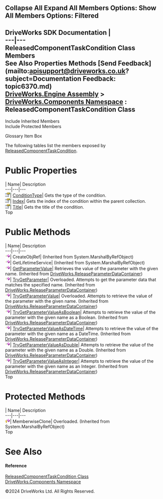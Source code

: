        

 Collapse All Expand All  Members Options: Show All  Members Options: Filtered   
---  
DriveWorks SDK Documentation  |   
---|---  
ReleasedComponentTaskCondition Class Members   
See Also Properties Methods [Send Feedback](mailto:apisupport@driveworks.co.uk?subject=Documentation Feedback: topic6370.md)  
[DriveWorks.Engine Assembly](topic2156.md) > [DriveWorks.Components Namespace](topic6089.md) : ReleasedComponentTaskCondition Class  
---  
  
Include Inherited Members    
Include Protected Members  


Glossary Item Box

The following tables list the members exposed by [ReleasedComponentTaskCondition](topic6370.md).

# Public Properties

| Name| Description  
---|---|---  
![Public Property](dotnetimages/publicProperty.gif)| [ConditionType](topic6376.md)| Gets the type of the condition.   
![Public Property](dotnetimages/publicProperty.gif)| [Index](topic6377.md)| Gets the index of the condition within the parent collection.   
![Public Property](dotnetimages/publicProperty.gif)| [Title](topic6378.md)| Gets the title of the condition.   
Top

# Public Methods

| Name| Description  
---|---|---  
![Public Method](dotnetimages/publicMethod.gif)| CreateObjRef|  (Inherited from System.MarshalByRefObject)  
![Public Method](dotnetimages/publicMethod.gif)| GetLifetimeService|  (Inherited from System.MarshalByRefObject)  
![Public Method](dotnetimages/publicMethod.gif)| [GetParameterValue](topic5152.md)| Retrieves the value of the parameter with the given name. (Inherited from [DriveWorks.ReleaseParameterDataContainer](topic5145.md))  
![Public Method](dotnetimages/publicMethod.gif)| [TryGetParameter](topic5153.md)| Overloaded. Attempts to get the parameter data that matches the specified name. (Inherited from [DriveWorks.ReleaseParameterDataContainer](topic5145.md))  
![Public Method](dotnetimages/publicMethod.gif)| [TryGetParameterValue](topic5156.md)| Overloaded. Attempts to retrieve the value of the parameter with the given name. (Inherited from [DriveWorks.ReleaseParameterDataContainer](topic5145.md))  
![Public Method](dotnetimages/publicMethod.gif)| [TryGetParameterValueAsBoolean](topic5161.md)| Attempts to retrieve the value of the parameter with the given name as a Boolean. (Inherited from [DriveWorks.ReleaseParameterDataContainer](topic5145.md))  
![Public Method](dotnetimages/publicMethod.gif)| [TryGetParameterValueAsDateTime](topic5162.md)| Attempts to retrieve the value of the parameter with the given name as a DateTime. (Inherited from [DriveWorks.ReleaseParameterDataContainer](topic5145.md))  
![Public Method](dotnetimages/publicMethod.gif)| [TryGetParameterValueAsDouble](topic5163.md)| Attempts to retrieve the value of the parameter with the given name as a Double. (Inherited from [DriveWorks.ReleaseParameterDataContainer](topic5145.md))  
![Public Method](dotnetimages/publicMethod.gif)| [TryGetParameterValueAsInteger](topic5164.md)| Attempts to retrieve the value of the parameter with the given name as an Integer. (Inherited from [DriveWorks.ReleaseParameterDataContainer](topic5145.md))  
Top

# Protected Methods

| Name| Description  
---|---|---  
![Protected Method](dotnetimages/protectedMethod.gif)| MemberwiseClone| Overloaded. (Inherited from System.MarshalByRefObject)  
Top

# See Also

#### Reference

[ReleasedComponentTaskCondition Class](topic6370.md)   
[DriveWorks.Components Namespace](topic6089.md)

©2024 DriveWorks Ltd. All Rights Reserved.
